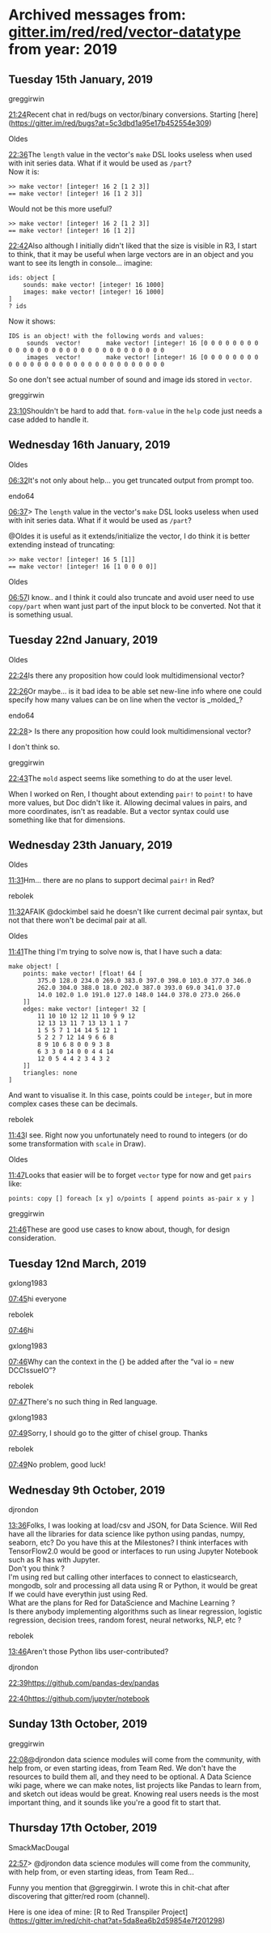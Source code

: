 # Archived messages from: [gitter.im/red/red/vector-datatype](/gitter.im/red/red/vector-datatype/) from year: 2019

## Tuesday 15th January, 2019

greggirwin

[21:24](#msg5c3e4f78f780a1521f16e879)Recent chat in red/bugs on vector/binary conversions. Starting \[here](https://gitter.im/red/bugs?at=5c3dbd1a95e17b452554e309)

Oldes

[22:36](#msg5c3e605420b78635b62c7242)The `length` value in the vector's `make` DSL looks useless when used with init series data. What if it would be used as `/part`?  
Now it is:

```
>> make vector! [integer! 16 2 [1 2 3]]
== make vector! [integer! 16 [1 2 3]]
```

Would not be this more useful?

```
>> make vector! [integer! 16 2 [1 2 3]]
== make vector! [integer! 16 [1 2]]
```

[22:42](#msg5c3e61c80999400604f8f1ba)Also although I initially didn't liked that the size is visible in R3, I start to think, that it may be useful when large vectors are in an object and you want to see its length in console... imagine:

```
ids: object [
	sounds: make vector! [integer! 16 1000]
	images: make vector! [integer! 16 1000]
]
? ids
```

Now it shows:

```
IDS is an object! with the following words and values:
     sounds  vector!       make vector! [integer! 16 [0 0 0 0 0 0 0 0 0 0 0 0 0 0 0 0 0 0 0 0 0 0 0 0 0 0 0 0 0 0
     images  vector!       make vector! [integer! 16 [0 0 0 0 0 0 0 0 0 0 0 0 0 0 0 0 0 0 0 0 0 0 0 0 0 0 0 0 0 0
```

So one don't see actual number of sound and image ids stored in `vector`.

greggirwin

[23:10](#msg5c3e68751cb70a372ae523ae)Shouldn't be hard to add that. `form-value` in the `help` code just needs a case added to handle it.

## Wednesday 16th January, 2019

Oldes

[06:32](#msg5c3ecff1c45b986d116aeb5e)It's not only about help... you get truncated output from prompt too.

endo64

[06:37](#msg5c3ed10d8ce4bb25b8bc42f4)&gt; The `length` value in the vector's `make` DSL looks useless when used with init series data. What if it would be used as `/part`?

@Oldes it is useful as it extends/initialize the vector, I do think it is better extending instead of truncating:

```
>> make vector! [integer! 16 5 [1]]
== make vector! [integer! 16 [1 0 0 0 0]]
```

Oldes

[06:57](#msg5c3ed5e3dab15872cea0a635)I know.. and I think it could also truncate and avoid user need to use `copy/part` when want just part of the input block to be converted. Not that it is something usual.

## Tuesday 22nd January, 2019

Oldes

[22:24](#msg5c47981620b78635b667dc9d)Is there any proposition how could look multidimensional vector?

[22:26](#msg5c479884ba355012a47ff13a)Or maybe... is it bad idea to be able set new-line info where one could specify how many values can be on line when the vector is \_molded\_?

endo64

[22:28](#msg5c479927cb47ec30008723c2)&gt; Is there any proposition how could look multidimensional vector?

I don't think so.

greggirwin

[22:43](#msg5c479c94f780a1521f523ae0)The `mold` aspect seems like something to do at the user level.

When I worked on Ren, I thought about extending `pair!` to `point!` to have more values, but Doc didn't like it. Allowing decimal values in pairs, and more coordinates, isn't as readable. But a vector syntax could use something like that for dimensions.

## Wednesday 23th January, 2019

Oldes

[11:31](#msg5c485091cb47ec30008bbce4)Hm... there are no plans to support decimal `pair!` in Red?

rebolek

[11:32](#msg5c4850d9831899452435aee9)AFAIK @dockimbel said he doesn't like current decimal pair syntax, but not that there won't be decimal pair at all.

Oldes

[11:41](#msg5c4852d695e17b4525987364)The thing I'm trying to solve now is, that I have such a data:

```
make object! [
    points: make vector! [float! 64 [
        375.0 128.0 234.0 269.0 383.0 397.0 398.0 103.0 377.0 346.0
        262.0 304.0 388.0 18.0 202.0 387.0 393.0 69.0 341.0 37.0
        14.0 102.0 1.0 191.0 127.0 148.0 144.0 378.0 273.0 266.0
    ]]
    edges: make vector! [integer! 32 [
        11 10 10 12 12 11 10 9 9 12
        12 13 13 11 7 13 13 1 1 7
        1 5 5 7 1 14 14 5 12 1
        5 2 2 7 12 14 9 6 6 8
        8 9 10 6 8 0 0 9 3 8
        6 3 3 0 14 0 0 4 4 14
        12 0 5 4 4 2 3 4 3 2
    ]]
    triangles: none
]
```

And want to visualise it. In this case, points could be `integer`, but in more complex cases these can be decimals.

rebolek

[11:43](#msg5c48536c1cb70a372a241ccb)I see. Right now you unfortunately need to round to integers (or do some transformation with `scale` in Draw).

Oldes

[11:47](#msg5c48544120b78635b66c7889)Looks that easier will be to forget `vector` type for now and get `pairs` like:

```
points: copy [] foreach [x y] o/points [ append points as-pair x y ]
```

greggirwin

[21:46](#msg5c48e09995e17b45259c746a)These are good use cases to know about, though, for design consideration.

## Tuesday 12nd March, 2019

gxlong1983

[07:45](#msg5c8763a7e527821f0a449ac5)hi everyone

rebolek

[07:46](#msg5c8763ba1c18c82b3cf9a3bc)hi

gxlong1983

[07:46](#msg5c8763e8d3b35423cba5e689)Why can the context in the {} be added after the “val io = new DCCIssueIO”?

rebolek

[07:47](#msg5c87641e0a6b91516316b5e0)There's no such thing in Red language.

gxlong1983

[07:49](#msg5c87646ff895944c087f0e07)Sorry, I should go to the gitter of chisel group. Thanks

rebolek

[07:49](#msg5c8764821c18c82b3cf9a954)No problem, good luck!

## Wednesday 9th October, 2019

djrondon

[13:36](#msg5d9de25292920c36a13bfd35)Folks, I was looking at load/csv and JSON, for Data Science. Will Red have all the libraries for data science like python using pandas, numpy, seaborn, etc? Do you have this at the Milestones? I think interfaces with TensorFlow2.0 would be good or interfaces to run using Jupyter Notebook such as R has with Jupyter.  
Don't you think ?  
I'm using red but calling other interfaces to connect to elasticsearch, mongodb, solr and processing all data using R or Python, it would be great If we could have everythin just using Red.  
What are the plans for Red for DataScience and Machine Learning ?  
Is there anybody implementing algorithms such as linear regression, logistic regression, decision trees, random forest, neural networks, NLP, etc ?

rebolek

[13:46](#msg5d9de4a3eac5612d22e149c1)Aren't those Python libs user-contributed?

djrondon

[22:39](#msg5d9e61b7fcf7602cc55fc298)https://github.com/pandas-dev/pandas

[22:40](#msg5d9e61ca0459254672231a43)https://github.com/jupyter/notebook

## Sunday 13th October, 2019

greggirwin

[22:08](#msg5da3a06d894dee56e539f48c)@djrondon data science modules will come from the community, with help from, or even starting ideas, from Team Red. We don't have the resources to build them all, and they need to be optional. A Data Science wiki page, where we can make notes, list projects like Pandas to learn from, and sketch out ideas would be great. Knowing real users needs is the most important thing, and it sounds like you're a good fit to start that.

## Thursday 17th October, 2019

SmackMacDougal

[22:57](#msg5da8f1ef2d59854e7f204790)&gt; @djrondon data science modules will come from the community, with help from, or even starting ideas, from Team Red...

Funny you mention that @greggirwin. I wrote this in chit-chat after discovering that gitter/red room (channel).

Here is one idea of mine: \[R to Red Transpiler Project](https://gitter.im/red/chit-chat?at=5da8ea6b2d59854e7f201298)
